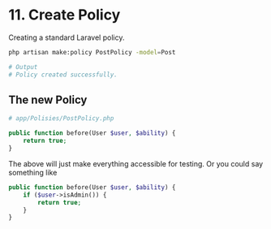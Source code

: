 # 11. Create Policy

Creating a standard Laravel policy.

```sh
php artisan make:policy PostPolicy -model=Post

# Output
# Policy created successfully.
```

## The new Policy

```php
# app/Polisies/PostPolicy.php

public function before(User $user, $ability) {    
    return true;
}
```

The above will just make everything accessible for testing. Or you could say something like

```php
public function before(User $user, $ability) { 
    if ($user->isAdmin()) {
        return true;
    }
}
```
